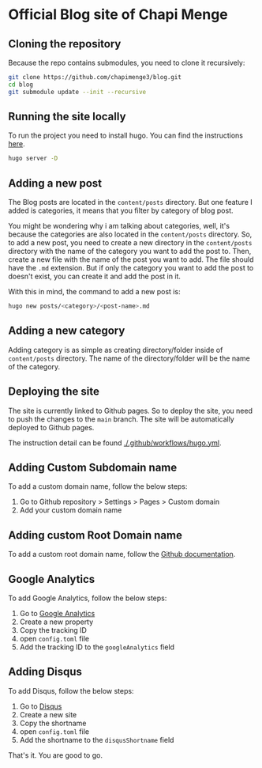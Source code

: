 # Official Blog site of Chapi Menge

## Cloning the repository

Because the repo contains submodules, you need to clone it recursively:

```bash
git clone https://github.com/chapimenge3/blog.git
cd blog
git submodule update --init --recursive
```

## Running the site locally

To run the project you need to install hugo. You can find the instructions [here](https://gohugo.io/getting-started/installing/).

```bash
hugo server -D
```

## Adding a new post

The Blog posts are located in the `content/posts` directory. But one feature I added is categories, it means that you filter by category of blog post.

You might be wondering why i am talking about categories, well, it's because the categories are also located in the `content/posts` directory. So, to add a new post, you need to create a new directory in the `content/posts` directory with the name of the category you want to add the post to. Then, create a new file with the name of the post you want to add. The file should have the `.md` extension. But if only the category you want to add the post to doesn't exist, you can create it and add the post in it.

With this in mind, the command to add a new post is:

```bash
hugo new posts/<category>/<post-name>.md
```

## Adding a new category

Adding category is as simple as creating directory/folder inside of `content/posts` directory. The name of the directory/folder will be the name of the category.

## Deploying the site

The site is currently linked to Github pages. So to deploy the site, you need to push the changes to the `main` branch. The site will be automatically deployed to Github pages.

The instruction detail can be found [./.github/workflows/hugo.yml](./.github/workflows/hugo.yml).

## Adding Custom Subdomain name

To add a custom domain name, follow the below steps:

1. Go to Github repository > Settings > Pages > Custom domain
2. Add your custom domain name

## Adding custom Root Domain name

To add a custom root domain name, follow the [Github documentation](https://docs.github.com/en/pages/configuring-a-custom-domain-for-your-github-pages-site/managing-a-custom-domain-for-your-github-pages-site#configuring-an-apex-domain).

## Google Analytics

To add Google Analytics, follow the below steps:

1. Go to [Google Analytics](https://analytics.google.com/analytics/web/)
2. Create a new property
3. Copy the tracking ID
4. open `config.toml` file
5. Add the tracking ID to the `googleAnalytics` field

## Adding Disqus

To add Disqus, follow the below steps:

1. Go to [Disqus](https://disqus.com/)
2. Create a new site
3. Copy the shortname
4. open `config.toml` file
5. Add the shortname to the `disqusShortname` field

That's it. You are good to go.